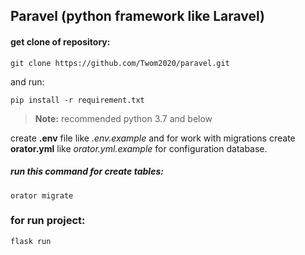﻿## Paravel (python framework like Laravel)

#### get clone of repository:
```
git clone https://github.com/Twom2020/paravel.git
```
and run:
```
pip install -r requirement.txt
```
> **Note:** recommended python 3.7 and below

create **.env** file like *.env.example* and for work with migrations create **orator.yml** like *orator.yml.example* for configuration database.

##### run this command for create tables:
```
orator migrate
```

### for run project:
```
flask run
```

